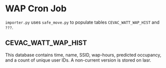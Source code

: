 # WAP Cron Job
`importer.py` uses `safe_move.py` to populate tables `CEVAC_WATT_WAP_HIST` and
`???`.

## CEVAC_WATT_WAP_HIST
This database contains time, name, SSID, wap-hours, predicted occupancy, and
a count of unique user IDs. A non-current version is stored on lasr.
